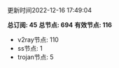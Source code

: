 更新时间2022-12-16 17:49:04

**总订阅: 45**
**总节点: 694**
**有效节点: 116**
- v2ray节点: 110
- ss节点: 1
- trojan节点: 5
